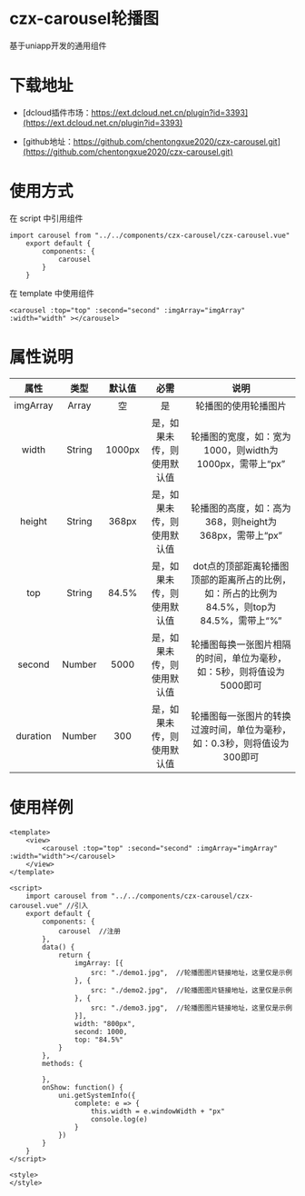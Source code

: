# czx-carousel轮播图
基于uniapp开发的通用组件
# 下载地址
- [dcloud插件市场：https://ext.dcloud.net.cn/plugin?id=3393](https://ext.dcloud.net.cn/plugin?id=3393)

- [github地址：https://github.com/chentongxue2020/czx-carousel.git](https://github.com/chentongxue2020/czx-carousel.git)
# 使用方式
在 script 中引用组件
```
import carousel from "../../components/czx-carousel/czx-carousel.vue"
	export default {
		components: {
			carousel
		}
    }
```
在 template 中使用组件
```
<carousel :top="top" :second="second" :imgArray="imgArray" :width="width" ></carousel>
```
# 属性说明

| 属性 | 类型 | 默认值 | 必需 | 说明 |
| :----: | :----: | :----: | :----: | :----: |
| imgArray | Array | 空 | 是 | 轮播图的使用轮播图片 |
| width | String | 1000px | 是，如果未传，则使用默认值 | 轮播图的宽度，如：宽为1000，则width为1000px，需带上“px” |
| height | String | 368px | 是，如果未传，则使用默认值  | 轮播图的高度，如：高为368，则height为368px，需带上“px” |
| top | String | 84.5% | 是，如果未传，则使用默认值  | dot点的顶部距离轮播图顶部的距离所占的比例，如：所占的比例为84.5%，则top为84.5%，需带上“%” |
| second | Number | 5000 | 是，如果未传，则使用默认值  | 轮播图每换一张图片相隔的时间，单位为毫秒，如：5秒，则将值设为5000即可 |
| duration | Number | 300 | 是，如果未传，则使用默认值  | 轮播图每一张图片的转换过渡时间，单位为毫秒，如：0.3秒，则将值设为300即可 |

# 使用样例
```
<template>
	<view>
		<carousel :top="top" :second="second" :imgArray="imgArray" :width="width"></carousel>
	</view>
</template>

<script>
	import carousel from "../../components/czx-carousel/czx-carousel.vue" //引入
	export default {
		components: {
			carousel  //注册
		},
		data() {
			return {
				imgArray: [{
					src: "./demo1.jpg",  //轮播图图片链接地址，这里仅是示例
				}, {
					src: "./demo2.jpg",  //轮播图图片链接地址，这里仅是示例
				}, {
					src: "./demo3.jpg",  //轮播图图片链接地址，这里仅是示例
				}],
				width: "800px",
				second: 1000,
				top: "84.5%"
			}
		},
		methods: {

		},
		onShow: function() {
			uni.getSystemInfo({
				complete: e => {
					this.width = e.windowWidth + "px"
					console.log(e)
				}
			})
		}
	}
</script>

<style>
</style>

```

